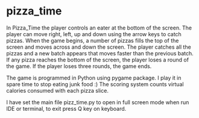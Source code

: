 # pizza_time


In Pizza_Time the player controls an eater at the bottom of the screen. The player can move right, left, up and down using the arrow keys to catch pizzas. When the game begins, a number of pizzas fills the top of the screen and moves across and down the screen. The player catches all the pizzas and a new batch appears that moves faster than the previous batch. If any pizza reaches the bottom of the screen, the player loses a round of the game. If the player loses three rounds, the game ends. 

The game is programmed in Python using pygame package. I play it in spare time to stop eating junk food :)  The scoring system counts virtual calories consumed with each pizza slice. 

I have set the main file pizz_time.py to open in full screen mode when run IDE or terminal, to exit press Q key on keyboard.
